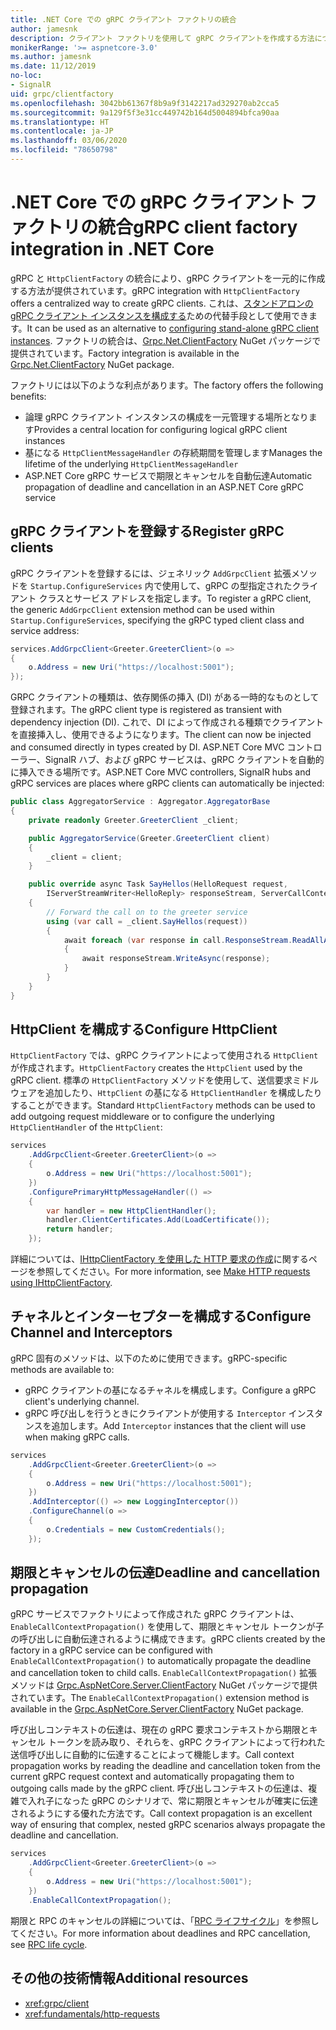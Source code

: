 ```yaml
---
title: .NET Core での gRPC クライアント ファクトリの統合
author: jamesnk
description: クライアント ファクトリを使用して gRPC クライアントを作成する方法について説明します。
monikerRange: '>= aspnetcore-3.0'
ms.author: jamesnk
ms.date: 11/12/2019
no-loc:
- SignalR
uid: grpc/clientfactory
ms.openlocfilehash: 3042bb61367f8b9a9f3142217ad329270ab2cca5
ms.sourcegitcommit: 9a129f5f3e31cc449742b164d5004894bfca90aa
ms.translationtype: HT
ms.contentlocale: ja-JP
ms.lasthandoff: 03/06/2020
ms.locfileid: "78650798"
---
```

# <a name="grpc-client-factory-integration-in-net-core"></a><span data-ttu-id="7166b-103">.NET Core での gRPC クライアント ファクトリの統合</span><span class="sxs-lookup"><span data-stu-id="7166b-103">gRPC client factory integration in .NET Core</span></span>

<span data-ttu-id="7166b-104">gRPC と `HttpClientFactory` の統合により、gRPC クライアントを一元的に作成する方法が提供されています。</span><span class="sxs-lookup"><span data-stu-id="7166b-104">gRPC integration with `HttpClientFactory` offers a centralized way to create gRPC clients.</span></span> <span data-ttu-id="7166b-105">これは、[スタンドアロンの gRPC クライアント インスタンスを構成する](xref:grpc/client)ための代替手段として使用できます。</span><span class="sxs-lookup"><span data-stu-id="7166b-105">It can be used as an alternative to [configuring stand-alone gRPC client instances](xref:grpc/client).</span></span> <span data-ttu-id="7166b-106">ファクトリの統合は、[Grpc.Net.ClientFactory](https://www.nuget.org/packages/Grpc.Net.ClientFactory) NuGet パッケージで提供されています。</span><span class="sxs-lookup"><span data-stu-id="7166b-106">Factory integration is available in the [Grpc.Net.ClientFactory](https://www.nuget.org/packages/Grpc.Net.ClientFactory) NuGet package.</span></span>

<span data-ttu-id="7166b-107">ファクトリには以下のような利点があります。</span><span class="sxs-lookup"><span data-stu-id="7166b-107">The factory offers the following benefits:</span></span>

* <span data-ttu-id="7166b-108">論理 gRPC クライアント インスタンスの構成を一元管理する場所となります</span><span class="sxs-lookup"><span data-stu-id="7166b-108">Provides a central location for configuring logical gRPC client instances</span></span>
* <span data-ttu-id="7166b-109">基になる `HttpClientMessageHandler` の存続期間を管理します</span><span class="sxs-lookup"><span data-stu-id="7166b-109">Manages the lifetime of the underlying `HttpClientMessageHandler`</span></span>
* <span data-ttu-id="7166b-110">ASP.NET Core gRPC サービスで期限とキャンセルを自動伝達</span><span class="sxs-lookup"><span data-stu-id="7166b-110">Automatic propagation of deadline and cancellation in an ASP.NET Core gRPC service</span></span>

## <a name="register-grpc-clients"></a><span data-ttu-id="7166b-111">gRPC クライアントを登録する</span><span class="sxs-lookup"><span data-stu-id="7166b-111">Register gRPC clients</span></span>

<span data-ttu-id="7166b-112">gRPC クライアントを登録するには、ジェネリック `AddGrpcClient` 拡張メソッドを `Startup.ConfigureServices` 内で使用して、gRPC の型指定されたクライアント クラスとサービス アドレスを指定します。</span><span class="sxs-lookup"><span data-stu-id="7166b-112">To register a gRPC client, the generic `AddGrpcClient` extension method can be used within `Startup.ConfigureServices`, specifying the gRPC typed client class and service address:</span></span>

```csharp
services.AddGrpcClient<Greeter.GreeterClient>(o =>
{
    o.Address = new Uri("https://localhost:5001");
});
```

<span data-ttu-id="7166b-113">GRPC クライアントの種類は、依存関係の挿入 (DI) がある一時的なものとして登録されます。</span><span class="sxs-lookup"><span data-stu-id="7166b-113">The gRPC client type is registered as transient with dependency injection (DI).</span></span> <span data-ttu-id="7166b-114">これで、DI によって作成される種類でクライアントを直接挿入し、使用できるようになります。</span><span class="sxs-lookup"><span data-stu-id="7166b-114">The client can now be injected and consumed directly in types created by DI.</span></span> <span data-ttu-id="7166b-115">ASP.NET Core MVC コントローラー、SignalR ハブ、および gRPC サービスは、gRPC クライアントを自動的に挿入できる場所です。</span><span class="sxs-lookup"><span data-stu-id="7166b-115">ASP.NET Core MVC controllers, SignalR hubs and gRPC services are places where gRPC clients can automatically be injected:</span></span>

```csharp
public class AggregatorService : Aggregator.AggregatorBase
{
    private readonly Greeter.GreeterClient _client;

    public AggregatorService(Greeter.GreeterClient client)
    {
        _client = client;
    }

    public override async Task SayHellos(HelloRequest request,
        IServerStreamWriter<HelloReply> responseStream, ServerCallContext context)
    {
        // Forward the call on to the greeter service
        using (var call = _client.SayHellos(request))
        {
            await foreach (var response in call.ResponseStream.ReadAllAsync())
            {
                await responseStream.WriteAsync(response);
            }
        }
    }
}
```

## <a name="configure-httpclient"></a><span data-ttu-id="7166b-116">HttpClient を構成する</span><span class="sxs-lookup"><span data-stu-id="7166b-116">Configure HttpClient</span></span>

<span data-ttu-id="7166b-117">`HttpClientFactory` では、gRPC クライアントによって使用される `HttpClient` が作成されます。</span><span class="sxs-lookup"><span data-stu-id="7166b-117">`HttpClientFactory` creates the `HttpClient` used by the gRPC client.</span></span> <span data-ttu-id="7166b-118">標準の `HttpClientFactory` メソッドを使用して、送信要求ミドルウェアを追加したり、`HttpClient` の基になる `HttpClientHandler` を構成したりすることができます。</span><span class="sxs-lookup"><span data-stu-id="7166b-118">Standard `HttpClientFactory` methods can be used to add outgoing request middleware or to configure the underlying `HttpClientHandler` of the `HttpClient`:</span></span>

```csharp
services
    .AddGrpcClient<Greeter.GreeterClient>(o =>
    {
        o.Address = new Uri("https://localhost:5001");
    })
    .ConfigurePrimaryHttpMessageHandler(() =>
    {
        var handler = new HttpClientHandler();
        handler.ClientCertificates.Add(LoadCertificate());
        return handler;
    });
```

<span data-ttu-id="7166b-119">詳細については、[IHttpClientFactory を使用した HTTP 要求の作成](xref:fundamentals/http-requests)に関するページを参照してください。</span><span class="sxs-lookup"><span data-stu-id="7166b-119">For more information, see [Make HTTP requests using IHttpClientFactory](xref:fundamentals/http-requests).</span></span>

## <a name="configure-channel-and-interceptors"></a><span data-ttu-id="7166b-120">チャネルとインターセプターを構成する</span><span class="sxs-lookup"><span data-stu-id="7166b-120">Configure Channel and Interceptors</span></span>

<span data-ttu-id="7166b-121">gRPC 固有のメソッドは、以下のために使用できます。</span><span class="sxs-lookup"><span data-stu-id="7166b-121">gRPC-specific methods are available to:</span></span>

* <span data-ttu-id="7166b-122">gRPC クライアントの基になるチャネルを構成します。</span><span class="sxs-lookup"><span data-stu-id="7166b-122">Configure a gRPC client's underlying channel.</span></span>
* <span data-ttu-id="7166b-123">gRPC 呼び出しを行うときにクライアントが使用する `Interceptor` インスタンスを追加します。</span><span class="sxs-lookup"><span data-stu-id="7166b-123">Add `Interceptor` instances that the client will use when making gRPC calls.</span></span>

```csharp
services
    .AddGrpcClient<Greeter.GreeterClient>(o =>
    {
        o.Address = new Uri("https://localhost:5001");
    })
    .AddInterceptor(() => new LoggingInterceptor())
    .ConfigureChannel(o =>
    {
        o.Credentials = new CustomCredentials();
    });
```

## <a name="deadline-and-cancellation-propagation"></a><span data-ttu-id="7166b-124">期限とキャンセルの伝達</span><span class="sxs-lookup"><span data-stu-id="7166b-124">Deadline and cancellation propagation</span></span>

<span data-ttu-id="7166b-125">gRPC サービスでファクトリによって作成された gRPC クライアントは、`EnableCallContextPropagation()` を使用して、期限とキャンセル トークンが子の呼び出しに自動伝達されるように構成できます。</span><span class="sxs-lookup"><span data-stu-id="7166b-125">gRPC clients created by the factory in a gRPC service can be configured with `EnableCallContextPropagation()` to automatically propagate the deadline and cancellation token to child calls.</span></span> <span data-ttu-id="7166b-126">`EnableCallContextPropagation()` 拡張メソッドは [Grpc.AspNetCore.Server.ClientFactory](https://www.nuget.org/packages/Grpc.AspNetCore.Server.ClientFactory) NuGet パッケージで提供されています。</span><span class="sxs-lookup"><span data-stu-id="7166b-126">The `EnableCallContextPropagation()` extension method is available in the [Grpc.AspNetCore.Server.ClientFactory](https://www.nuget.org/packages/Grpc.AspNetCore.Server.ClientFactory) NuGet package.</span></span>

<span data-ttu-id="7166b-127">呼び出しコンテキストの伝達は、現在の gRPC 要求コンテキストから期限とキャンセル トークンを読み取り、それらを、gRPC クライアントによって行われた送信呼び出しに自動的に伝達することによって機能します。</span><span class="sxs-lookup"><span data-stu-id="7166b-127">Call context propagation works by reading the deadline and cancellation token from the current gRPC request context and automatically propagating them to outgoing calls made by the gRPC client.</span></span> <span data-ttu-id="7166b-128">呼び出しコンテキストの伝達は、複雑で入れ子になった gRPC のシナリオで、常に期限とキャンセルが確実に伝達されるようにする優れた方法です。</span><span class="sxs-lookup"><span data-stu-id="7166b-128">Call context propagation is an excellent way of ensuring that complex, nested gRPC scenarios always propagate the deadline and cancellation.</span></span>

```csharp
services
    .AddGrpcClient<Greeter.GreeterClient>(o =>
    {
        o.Address = new Uri("https://localhost:5001");
    })
    .EnableCallContextPropagation();
```

<span data-ttu-id="7166b-129">期限と RPC のキャンセルの詳細については、「[RPC ライフサイクル](https://www.grpc.io/docs/guides/concepts/#rpc-life-cycle)」を参照してください。</span><span class="sxs-lookup"><span data-stu-id="7166b-129">For more information about deadlines and RPC cancellation, see [RPC life cycle](https://www.grpc.io/docs/guides/concepts/#rpc-life-cycle).</span></span>

## <a name="additional-resources"></a><span data-ttu-id="7166b-130">その他の技術情報</span><span class="sxs-lookup"><span data-stu-id="7166b-130">Additional resources</span></span>

* <xref:grpc/client>
* <xref:fundamentals/http-requests>
